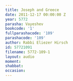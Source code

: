 ```yaml
---
title: Joseph and Greece
date: 2011-12-17 00:00:00 Z
year: 5772
parasha: Vayeshev
bookcode: '1'
fullparashacode: '109'
parashacode: '109'
author: Rabbi Eliezer Hirsch
id: 57721091
filename: 5772-109-1
layout: audio
moment: 
shabbat: 
occasion: 
---
```


